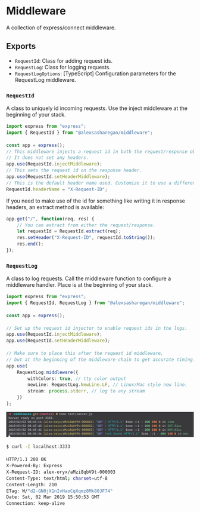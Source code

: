 # Middleware

A collection of express/connect middleware.

## Exports

- `RequestId`: Class for adding request ids.
- `RequestLog`: Class for logging requests.
- `RequestLogOptions`: [TypeScript] Configuration parameters for the RequestLog middleware.

### `RequestId`

A class to uniquely id incoming requests. Use the inject middleware at the beginning of your stack.

```ts
import express from "express";
import { RequestId } from "@alexsasharegan/middleware";

const app = express();
// This middleware injects a request id in both the request/response objects.
// It does not set any headers.
app.use(RequestId.injectMiddleware);
// This sets the request id on the response header.
app.use(RequestId.setHeaderMiddleware);
// This is the default header name used. Customize it to use a different name.
RequestId.headerName = "X-Request-ID";
```

If you need to make use of the id for something like writing it in response headers, an extract method is available:

```ts
app.get("/", function(req, res) {
	// You can extract from either the request/response.
	let requestId = RequestId.extract(req);
	res.setHeader("X-Request-ID", requestId.toString());
	res.end();
});
```

### `RequestLog`

A class to log requests. Call the middleware function to configure a middleware handler. Place is at the beginning of
your stack.

```ts
import express from "express";
import { RequestId, RequestLog } from "@alexsasharegan/middleware";

const app = express();

// Set up the request id injector to enable request ids in the logs.
app.use(RequestId.injectMiddleware);
app.use(RequestId.setHeaderMiddleware);

// Make sure to place this after the request id middleware,
// but at the beginning of the middleware chain to get accurate timing.
app.use(
	RequestLog.middleware({
		withColors: true, // tty color output
		newLine: RequestLog.NewLine.LF, // Linux/Mac style new line.
		stream: process.stderr, // log to any stream
	})
);
```

![request log example](./docs/request-log.jpeg)

```sh
$ curl -I localhost:3333

HTTP/1.1 200 OK
X-Powered-By: Express
X-Request-ID: alex-oryx/aMzi8qbV9t-000003
Content-Type: text/html; charset=utf-8
Content-Length: 210
ETag: W/"d2-GN0jX1nIvHaoCqXqmz8Mk80JF74"
Date: Sat, 02 Mar 2019 15:50:53 GMT
Connection: keep-alive
```
